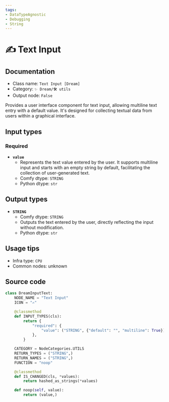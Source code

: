 ```yaml
---
tags:
- DataTypeAgnostic
- Debugging
- String
---
```


# ✍ Text Input
## Documentation
- Class name: `Text Input [Dream]`
- Category: `✨ Dream/🛠 utils`
- Output node: `False`

Provides a user interface component for text input, allowing multiline text entry with a default value. It's designed for collecting textual data from users within a graphical interface.
## Input types
### Required
- **`value`**
    - Represents the text value entered by the user. It supports multiline input and starts with an empty string by default, facilitating the collection of user-generated text.
    - Comfy dtype: `STRING`
    - Python dtype: `str`
## Output types
- **`STRING`**
    - Comfy dtype: `STRING`
    - Outputs the text entered by the user, directly reflecting the input without modification.
    - Python dtype: `str`
## Usage tips
- Infra type: `CPU`
- Common nodes: unknown


## Source code
```python
class DreamInputText:
    NODE_NAME = "Text Input"
    ICON = "✍"

    @classmethod
    def INPUT_TYPES(cls):
        return {
            "required": {
                "value": ("STRING", {"default": "", "multiline": True}),
            },
        }

    CATEGORY = NodeCategories.UTILS
    RETURN_TYPES = ("STRING",)
    RETURN_NAMES = ("STRING",)
    FUNCTION = "noop"

    @classmethod
    def IS_CHANGED(cls, *values):
        return hashed_as_strings(*values)

    def noop(self, value):
        return (value,)

```
